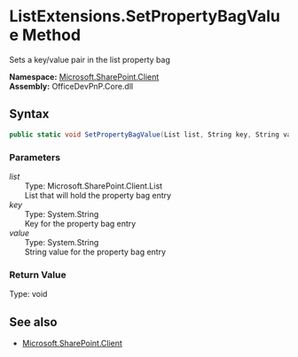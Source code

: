 # ListExtensions.SetPropertyBagValue Method  
Sets a key/value pair in the list property bag  

**Namespace:** [Microsoft.SharePoint.Client](Microsoft.SharePoint.Client.md)  
**Assembly:** OfficeDevPnP.Core.dll  
## Syntax
```C#
public static void SetPropertyBagValue(List list, String key, String value)
```
### Parameters
*list*  
&emsp;&emsp;Type: Microsoft.SharePoint.Client.List  
&emsp;&emsp;List that will hold the property bag entry  
*key*  
&emsp;&emsp;Type: System.String  
&emsp;&emsp;Key for the property bag entry  
*value*  
&emsp;&emsp;Type: System.String  
&emsp;&emsp;String value for the property bag entry  
### Return Value
Type: void  

## See also
- [Microsoft.SharePoint.Client](Microsoft.SharePoint.Client.md)

